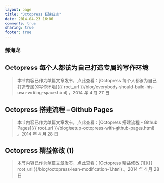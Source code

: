 ```yaml
---
layout: page
title: "Octopress 搭建日志"
date: 2014-04-23 16:06
comments: true
sharing: true
footer: true
---
```

### 郝海龙

## Octopress 每个人都该为自己打造专属的写作环境

> 本节内容已作为单篇文章发布，点此查看：[Octopress 每个人都该为自己打造专属的写作环境]({{ root_url }}/blog/everybody-should-build-his-own-writing-space.html) 。2014 年 4 月 27 日

## Octopress 搭建流程 – Github Pages

> 本节内容已作为单篇文章发布，点此查看：[Octopress 搭建流程 – Github Pages]({{ root_url }}/blog/setup-octopress-with-github-pages.html) 。2014 年 4 月 28 日

## Octopress 精益修改 (1)

> 本节内容已作为单篇文章发布，点此查看：[Octopress 精益修改 (1)]({{ root_url }}/blog/octopress-lean-modification-1.html) 。2014 年 4 月 28 日





